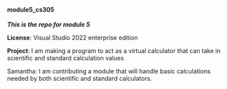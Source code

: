 #### module5_cs305
<!-- blank line -->
***This is the repo for module 5***
<!-- blank line -->
**License**: Visual Studio 2022 enterprise edition
<!-- blank line -->
**Project**: I am making a program to act as a virtual calculator that can take in scientific and standard calculation values

Samantha: I am contributing a module that will handle basic calculations needed by both scientific and standard calculators. 
